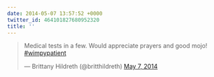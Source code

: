 ```yaml
---
date: 2014-05-07 13:57:52 +0000
twitter_id: 464101827680952320
title: ''
---
```


<blockquote class="twitter-tweet"><p lang="en" dir="ltr">Medical tests in a few. Would appreciate prayers and good mojo! <a href="https://twitter.com/hashtag/wimpypatient?src=hash&amp;ref_src=twsrc%5Etfw">#wimpypatient</a></p>&mdash; Brittany Hildreth (@britthildreth) <a href="https://twitter.com/britthildreth/status/464090687974043648?ref_src=twsrc%5Etfw">May 7, 2014</a></blockquote>
<script async src="https://platform.twitter.com/widgets.js" charset="utf-8"></script>
